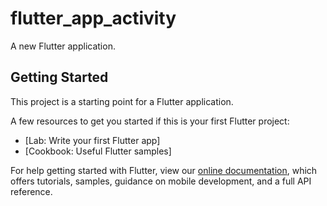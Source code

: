 # flutter_app_activity

A new Flutter application.

## Getting Started

This project is a starting point for a Flutter application.

A few resources to get you started if this is your first Flutter project:

- [Lab: Write your first Flutter app]
- [Cookbook: Useful Flutter samples]

For help getting started with Flutter, view our
[online documentation](https://flutter.dev/docs), which offers tutorials,
samples, guidance on mobile development, and a full API reference.
